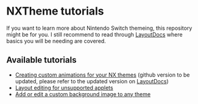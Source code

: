 # NXTheme tutorials

If you want to learn more about Nintendo Switch themeing, this repository might be for you. I still recommend to read through [LayoutDocs](layoutdocs.themezer.net/) where basics you will be needing are covered.

## Available tutorials

- [Creating custom animations for your NX themes](https://github.com/Kalyvara/NXTheme-tutorials/blob/main/anims/tuto_anims.md) (github version to be updated, please refer to the updated version on [LayoutDocs](https://layoutdocs.themezer.net/guide/animations/))
- [Layout editing for unsupported applets](https://github.com/Kalyvara/NXTheme-tutorials/blob/main/layouts/uns_applets/uns_applets.md)
- [Add or edit a custom background image to any theme](https://github.com/Kalyvara/NXTheme-tutorials/blob/main/layouts/custom-bg.md)
